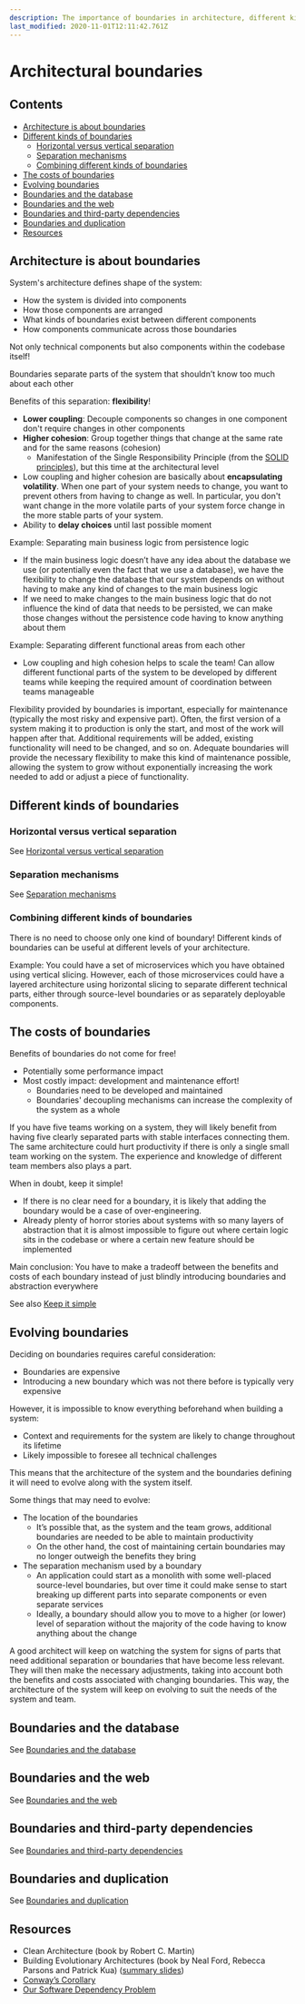 ```yaml
---
description: The importance of boundaries in architecture, different kinds of boundaries, costs and evolution of boundaries, ...
last_modified: 2020-11-01T12:11:42.761Z
---
```


# Architectural boundaries

## Contents

-   [Architecture is about boundaries](#architecture-is-about-boundaries)
-   [Different kinds of boundaries](#different-kinds-of-boundaries)
    -   [Horizontal versus vertical separation](#horizontal-versus-vertical-separation)
    -   [Separation mechanisms](#separation-mechanisms)
    -   [Combining different kinds of boundaries](#combining-different-kinds-of-boundaries)
-   [The costs of boundaries](#the-costs-of-boundaries)
-   [Evolving boundaries](#evolving-boundaries)
-   [Boundaries and the database](#boundaries-and-the-database)
-   [Boundaries and the web](#boundaries-and-the-web)
-   [Boundaries and third-party dependencies](#boundaries-and-third-party-dependencies)
-   [Boundaries and duplication](#boundaries-and-duplication)
-   [Resources](#resources)

## Architecture is about boundaries

System's architecture defines shape of the system:

-   How the system is divided into components
-   How those components are arranged
-   What kinds of boundaries exist between different components
-   How components communicate across those boundaries

Not only technical components but also components within the codebase itself!

Boundaries separate parts of the system that shouldn’t know too much about each other

Benefits of this separation: **flexibility**!

-   **Lower coupling**: Decouple components so changes in one component don't require changes in other components
-   **Higher cohesion**: Group together things that change at the same rate and for the same reasons (cohesion)
    -   Manifestation of the Single Responsibility Principle (from the [SOLID principles](./oo-design/SOLID-principles.md)), but this time at the architectural level
-   Low coupling and higher cohesion are basically about **encapsulating volatility**. When one part of your system needs to change, you want to prevent others from having to change as well. In particular, you don't want change in the more volatile parts of your system force change in the more stable parts of your system.
-   Ability to **delay choices** until last possible moment

Example: Separating main business logic from persistence logic

-   If the main business logic doesn’t have any idea about the database we use (or potentially even the fact that we use a database), we have the flexibility to change the database that our system depends on without having to make any kind of changes to the main business logic
-   If we need to make changes to the main business logic that do not influence the kind of data that needs to be persisted, we can make those changes without the persistence code having to know anything about them

Example: Separating different functional areas from each other

-   Low coupling and high cohesion helps to scale the team! Can allow different functional parts of the system to be developed by different teams while keeping the required amount of coordination between teams manageable

Flexibility provided by boundaries is important, especially for maintenance (typically the most risky and expensive part). Often, the first version of a system making it to production is only the start, and most of the work will happen after that. Additional requirements will be added, existing functionality will need to be changed, and so on. Adequate boundaries will provide the necessary flexibility to make this kind of maintenance possible, allowing the system to grow without exponentially increasing the work needed to add or adjust a piece of functionality.

## Different kinds of boundaries

### Horizontal versus vertical separation

See [Horizontal versus vertical separation](./architectural-boundaries-details/Horizontal-vertical-separation.md)

### Separation mechanisms

See [Separation mechanisms](./architectural-boundaries-details/Separation-mechanisms.md)

### Combining different kinds of boundaries

There is no need to choose only one kind of boundary! Different kinds of boundaries can be useful at different levels of your architecture.

Example: You could have a set of microservices which you have obtained using vertical slicing. However, each of those microservices could have a layered architecture using horizontal slicing to separate different technical parts, either through source-level boundaries or as separately deployable components.

## The costs of boundaries

Benefits of boundaries do not come for free!

-   Potentially some performance impact
-   Most costly impact: development and maintenance effort!
    -   Boundaries need to be developed and maintained
    -   Boundaries' decoupling mechanisms can increase the complexity of the system as a whole

If you have five teams working on a system, they will likely benefit from having five clearly separated parts with stable interfaces connecting them. The same architecture could hurt productivity if there is only a single small team working on the system. The experience and knowledge of different team members also plays a part. 

When in doubt, keep it simple! 

-   If there is no clear need for a boundary, it is likely that adding the boundary would be a case of over-engineering.
-   Already plenty of horror stories about systems with so many layers of abstraction that it is almost impossible to figure out where certain logic sits in the codebase or where a certain new feature should be implemented

Main conclusion: You have to make a tradeoff between the benefits and costs of each boundary instead of just blindly introducing boundaries and abstraction everywhere

See also [Keep it simple](../mindset/Keep-it-simple.md)

## Evolving boundaries

Deciding on boundaries requires careful consideration:

-   Boundaries are expensive
-   Introducing a new boundary which was not there before is typically very expensive

However, it is impossible to know everything beforehand when building a system:

-   Context and requirements for the system are likely to change throughout its lifetime
-   Likely impossible to foresee all technical challenges

This means that the architecture of the system and the boundaries defining it will need to evolve along with the system itself.

Some things that may need to evolve:

-   The location of the boundaries
    -   It’s possible that, as the system and the team grows, additional boundaries are needed to be able to maintain productivity
    -   On the other hand, the cost of maintaining certain boundaries may no longer outweigh the benefits they bring
-   The separation mechanism used by a boundary
    -   An application could start as a monolith with some well-placed source-level boundaries, but over time it could make sense to start breaking up different parts into separate components or even separate services
    -   Ideally, a boundary should allow you to move to a higher (or lower) level of separation without the majority of the code having to know anything about the change

A good architect will keep on watching the system for signs of parts that need additional separation or boundaries that have become less relevant. They will then make the necessary adjustments, taking into account both the benefits and costs associated with changing boundaries. This way, the architecture of the system will keep on evolving to suit the needs of the system and team.

## Boundaries and the database

See [Boundaries and the database](./architectural-boundaries-details/Boundaries-database.md)

## Boundaries and the web

See [Boundaries and the web](./architectural-boundaries-details/Boundaries-web.md)

## Boundaries and third-party dependencies

See [Boundaries and third-party dependencies](./architectural-boundaries-details/Boundaries-third-party-dependencies.md)

## Boundaries and duplication

See [Boundaries and duplication](./architectural-boundaries-details/Boundaries-duplication.md)

## Resources

-   Clean Architecture (book by Robert C. Martin)
-   Building Evolutionary Architectures (book by Neal Ford, Rebecca Parsons and Patrick Kua) ([summary slides](http://nealford.com/downloads/Evolutionary_Architecture_Keynote_by_Neal_Ford.pdf))
-   [Conway’s Corollary](http://www.ianbicking.org/blog/2015/08/conways-corollary.html)
-   [Our Software Dependency Problem](https://research.swtch.com/deps)
